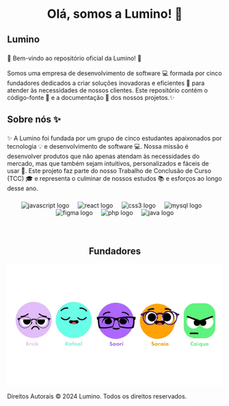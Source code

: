 <h1 align="center">Olá, somos a Lumino! 🌟</h1>

###

<h2 align="left">Lumino</h2>

###

<p align="left">🌟 Bem-vindo ao repositório oficial da Lumino! 🌟<br><br>Somos uma empresa de desenvolvimento de software 💻 formada por cinco fundadores dedicados a criar soluções inovadoras e eficientes 🌟 para atender às necessidades de nossos clientes. Este repositório contém o código-fonte 📂 e a documentação 📄 dos nossos projetos.✨</p>

###

<h2 align="left">Sobre nós ✨</h2>

###

<p align="left">✨ A Lumino foi fundada por um grupo de cinco estudantes apaixonados por tecnologia 💡 e desenvolvimento de software 💻. Nossa missão é desenvolver produtos que não apenas atendam às necessidades do mercado, mas que também sejam intuitivos, personalizados e fáceis de usar 🌟. Este projeto faz parte do nosso Trabalho de Conclusão de Curso (TCC) 🎓 e representa o culminar de nossos estudos 📚 e esforços ao longo desse ano.</p>

###

<div align="center">
  <img src="https://cdn.jsdelivr.net/gh/devicons/devicon/icons/javascript/javascript-original.svg" height="40" alt="javascript logo"  />
  <img width="12" />
  <img src="https://cdn.jsdelivr.net/gh/devicons/devicon/icons/react/react-original.svg" height="40" alt="react logo"  />
  <img width="12" />
  <img src="https://skillicons.dev/icons?i=css" height="40" alt="css3 logo"  />
  <img width="12" />
  <img src="https://skillicons.dev/icons?i=mysql" height="40" alt="mysql logo"  />
  <img width="12" />
  <img src="https://skillicons.dev/icons?i=figma" height="40" alt="figma logo"  />
  <img width="12" />
  <img src="https://skillicons.dev/icons?i=php" height="40" alt="php logo"  />
  <img width="12" />
  <img src="https://skillicons.dev/icons?i=java" height="40" alt="java logo"  />
</div>

###

<div align="center">
  <br>
  <h2>Fundadores</h2>
  <img src="./teco-fundadores.png"/>
</div>

<p>
  Direitos Autorais
© 2024 Lumino. Todos os direitos reservados.
</p>
